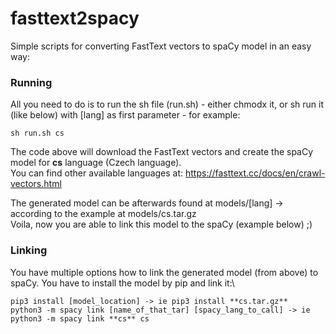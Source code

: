 # fasttext2spacy
Simple scripts for converting FastText vectors to spaCy model in an easy way:

### Running
All you need to do is to run the sh file (run.sh) - either chmodx it, or sh run it (like below) with [lang] as first parameter - for example: 
```
sh run.sh cs
```
The code above will download the FastText vectors and create the spaCy model for **cs** language (Czech language). \
You can find other available languages at: https://fasttext.cc/docs/en/crawl-vectors.html

The generated model can be afterwards found at models/[lang] -> according to the example at models/cs.tar.gz\
Voila, now you are able to link this model to the spaCy (example below) ;)


### Linking
You have multiple options how to link the generated model (from above) to spaCy. You have to install the model by pip and link it:\
```
pip3 install [model_location] -> ie pip3 install **cs.tar.gz**
python3 -m spacy link [name_of_that_tar] [spacy_lang_to_call] -> ie python3 -m spacy link **cs** cs
```
